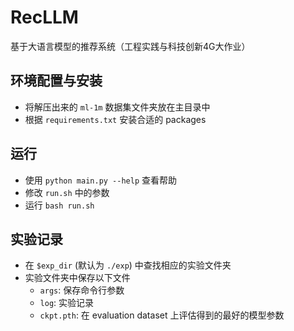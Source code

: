 # RecLLM
基于大语言模型的推荐系统（工程实践与科技创新4G大作业）

## 环境配置与安装
- 将解压出来的 `ml-1m` 数据集文件夹放在主目录中
- 根据 `requirements.txt` 安装合适的 packages

## 运行
- 使用 `python main.py --help` 查看帮助
- 修改 `run.sh` 中的参数
- 运行 `bash run.sh`

## 实验记录
- 在 `$exp_dir` (默认为 `./exp`) 中查找相应的实验文件夹
- 实验文件夹中保存以下文件
  - `args`: 保存命令行参数
  - `log`: 实验记录
  - `ckpt.pth`: 在 evaluation dataset 上评估得到的最好的模型参数